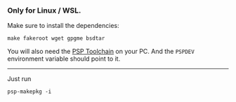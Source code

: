 ### Only for Linux / WSL.
Make sure to install the dependencies:
```
make fakeroot wget gpgme bsdtar
```
You will also need the [PSP Toolchain](https://github.com/pspdev/pspdev?tab=readme-ov-file#up-and-running) on your PC.
And the `PSPDEV` environment variable should point to it.

---

Just run
```
psp-makepkg -i 
```
